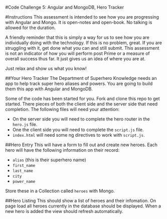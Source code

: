 #Code Challenge 5: Angular and MongoDB, Hero Tracker

#Instructions
This assessment is intended to see how you are progressing with Angular and Mongo. It is open-notes and open-book. No talking is allowed for the duration.

A friendly reminder that this is simply a way for us to see how you are individually doing with the technology. If this is no problem, great. If you are struggling with it, get done what you can and still submit. This assessment is not an indicator of how you will perform post Prime or a measure of overall success thus far. It just gives us an idea of where you are at.

Just relax and show us what you know!

##Your Hero Tracker
The Department of Superhero Knowledge needs an app to help track super hero aliases and powers. You are going to build them this app with Angular and MongoDB. 

Some of the code has been started for you. Fork and clone this repo to get started. There pieces of both the client side and the server side that need completion. The following files will need your attention:

- On the server side you will need to complete the hero router in the `hero.js` file.
- One the client side you will need to complete the `script.js` file.
- `index.html` will need some ng directives to work with `script.js`.

##Hero Entry
This will have a form to fill out and create new heroes. Each hero will have the following information on their record:

* ```alias``` (this is their superhero name)
* ```first_name```
* ```last_name```
* ```city```
* ```power_name```

Store these in a Collection called ```heroes``` with Mongo.

##Hero Listing
This should show a list of heroes and their infomation. On page load all heroes currently in the database should be displayed. When a new hero is added the view should refresh automatically.